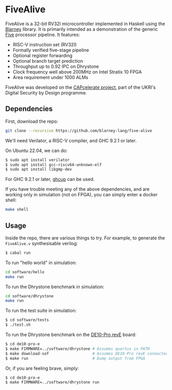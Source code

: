 # FiveAlive

FiveAlive is a 32-bit RV32I microcontroller implemented in Haskell
using the [Blarney](https://github.com/blarney-lang/blarney) library.
It is primarily intended as a demonstration of the generic
[Five](https://github.com/blarney-lang/five) processor pipeline.  It
features:

  * RISC-V instruction set (RV32I) 
  * Formally verified five-stage pipeline
  * Optional register forwarding
  * Optional branch target prediction
  * Throughput up to 0.92 IPC on Dhrystone
  * Clock frequency well above 200MHz on Intel Stratix 10 FPGA
  * Area requirement under 1000 ALMs

FiveAlive was developed on the [CAPcelerate
project](https://gow.epsrc.ukri.org/NGBOViewGrant.aspx?GrantRef=EP/V000381/1),
part of the UKRI's Digital Security by Design programme.

## Dependencies

First, download the repo:

```sh
git clone --recursive https://github.com/blarney-lang/five-alive
```

We'll need Verilator, a RISC-V compiler, and GHC 9.2.1 or later.

On Ubuntu 22.04, we can do:
```sh
$ sudo apt install verilator
$ sudo apt install gcc-riscv64-unknown-elf
$ sudo apt install libgmp-dev
```

For GHC 9.2.1 or later, [ghcup](https://www.haskell.org/ghcup/) can be
used.

If you have trouble meeting any of the above dependencies, and are
working only in simulation (not on FPGA), you can simply enter a
docker shell:

```sh
make shell
```

## Usage

Inside the repo, there are various things to try.  For example, to
generate the `FiveAlive.v` synthesisable verilog:

```sh
$ cabal run
```

To run "hello world" in simulation:

```sh
cd software/hello
make run
```

To run the Dhrystone benchmark in simulation:

```sh
cd software/dhrystone
make run
```

To run the test suite in simulation:

```sh
$ cd software/tests
$ ./test.sh
```

To run the Dhrystone benchmark on the [DE10-Pro
revE](http://de10-pro.terasic.com) board:

```sh
$ cd de10-pro-e
$ make FIRMWARE=../software/dhrystone # Assumes quartus in PATH
$ make download-sof                   # Assumes DE10-Pro revE connected via USB
$ make run                            # Dump output from FPGA
```

Or, if you are feeling brave, simply:

```sh
$ cd de10-pro-e
$ make FIRMWARE=../software/dhrystone run
```
